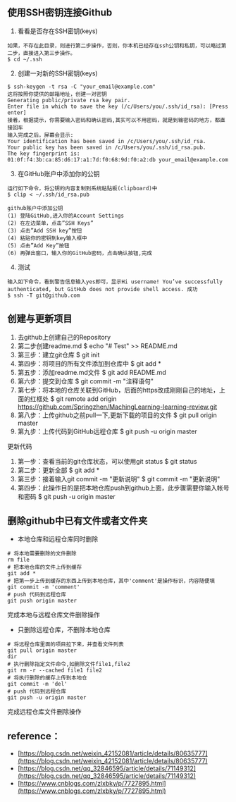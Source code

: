 ## 使用SSH密钥连接Github

1. 看看是否存在SSH密钥(keys)
```
如果，不存在此目录，则进行第二步操作，否则，你本机已经存在ssh公钥和私钥，可以略过第二步，直接进入第三步操作。
$ cd ~/.ssh
```
  
2. 创建一对新的SSH密钥(keys)
```
$ ssh-keygen -t rsa -C "your_email@example.com"
这将按照你提供的邮箱地址，创建一对密钥
Generating public/private rsa key pair.
Enter file in which to save the key (/c/Users/you/.ssh/id_rsa): [Press enter]
接着，根据提示，你需要输入密码和确认密码,其实可以不用密码，就是到输密码的地方，都直接回车
输入完成之后，屏幕会显示:
Your identification has been saved in /c/Users/you/.ssh/id_rsa.
Your public key has been saved in /c/Users/you/.ssh/id_rsa.pub.
The key fingerprint is:
01:0f:f4:3b:ca:85:d6:17:a1:7d:f0:68:9d:f0:a2:db your_email@example.com
```
  
3. 在GitHub账户中添加你的公钥
```
运行如下命令，将公钥的内容复制到系统粘贴板(clipboard)中
$ clip < ~/.ssh/id_rsa.pub

github账户中添加公钥
(1) 登陆GitHub,进入你的Account Settings
(2) 在左边菜单，点击”SSH Keys”
(3) 点击”Add SSH key”按钮
(4) 粘贴你的密钥到key输入框中
(5) 点击”Add Key”按钮
(6) 再弹出窗口，输入你的GitHub密码，点击确认按钮,完成
```

4. 测试
```
输入如下命令，看到警告信息输入yes即可，显示Hi username! You’ve successfully authenticated, but GitHub does not provide shell access. 成功
$ ssh -T git@github.com
```



## 创建与更新项目

1. 去github上创建自己的Repository
2. 第二步创建readme.md $ echo "# Test" >> README.md
3. 第三步：建立git仓库 $ git init
4. 第四步：将项目的所有文件添加到仓库中 $ git add *
5. 第五步：添加readme.md文件 $ git add README.md
6. 第六步：提交到仓库 $ git commit -m "注释语句"
7. 第七步：将本地的仓库关联到GitHub，后面的https改成刚刚自己的地址，上面的红框处
    $ git remote add origin https://github.com/Springzhen/MachingLearning-learning-review.git
8. 第八步：上传github之前pull一下,更新下载的项目的文件
    $ git pull origin master
9. 第九步：上传代码到GitHub远程仓库
    $ git push -u origin master

更新代码
1. 第一步：查看当前的git仓库状态，可以使用git status
    $ git status
2. 第二步：更新全部
    $ git add *
3. 第三步：接着输入git commit -m "更新说明"
    $ git commit -m "更新说明"
4. 第四步：此操作目的是把本地仓库push到github上面，此步骤需要你输入帐号和密码
    $ git push -u origin master

## 删除github中已有文件或者文件夹

- 本地仓库和远程仓库同时删除
```
# 将本地需要删除的文件删除
rm file
# 把本地仓库的文件上传到缓存
git add *
# 把第一步上传到缓存的东西上传到本地仓库，其中'comment'是操作标识，内容随便填
git commit -m 'comment' 
# push 代码到远程仓库
git push origin master

```
完成本地与远程仓库文件删除操作


- 只删除远程仓库，不删除本地仓库
```
# 将远程仓库里面的项目拉下来，并查看文件列表
git pull origin master
dir
# 执行删除指定文件命令,如删除文件file1,file2
git rm -r --cached file1 file2
# 将执行删除的缓存上传到本地仓
git commit -m 'del'
# push 代码到远程仓库
git push -u origin master

```
完成远程仓库文件删除操作
    



## reference：
- [https://blog.csdn.net/weixin_42152081/article/details/80635777](https://blog.csdn.net/weixin_42152081/article/details/80635777)
- [https://blog.csdn.net/qq_32846595/article/details/71149312](https://blog.csdn.net/qq_32846595/article/details/71149312)
- [https://www.cnblogs.com/zlxbky/p/7727895.html](https://www.cnblogs.com/zlxbky/p/7727895.html)





